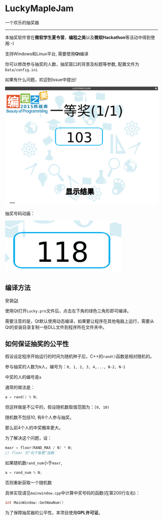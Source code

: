 # LuckyMapleJam

一个欢乐的抽奖器

___

本抽奖软件曾在**微软学生夏令营**，**编程之美**以及**微软Hackathon**等活动中得到使用:-)

支持Windows和Linux平台, 需要使用**Qt**编译

你可以修改参与抽奖的人数，抽奖窗口的背景及标题等参数, 配置文件为`Data/config.ini`

如果有什么问题，欢迎到Issue中提出!

![](screenshots/1.png)

抽奖号码动画：

![](screenshots/2.gif)

## 编译方法

安装[Qt](www.qt.io)

使用Qt打开`Lucky.pro`文件后，点击左下角的绿色三角形即可编译。

需要注意的是，Qt默认使用动态编译，如果要让程序在其他电脑上运行，需要从Qt的安装目录复制一些DLL文件到程序所在文件夹中。

## 如何保证抽奖的公平性

假设设定程序开始运行的时间为随机种子后，C++的`rand()`函数是相对随机的。

参与抽奖的人数为`N`人，编号为：`0, 1, 2, 3, 4,..., N-2, N-1`

中奖的人的编号是`a`

通常的做法是：

```c++
a = rand() % N;
```

但这样做是不公平的，假设随机数取值范围为：`[0, 10)`

随机数不包括10, 有6个人参与抽奖。

那么前4个人的中奖概率更大。

为了解决这个问题，设：

```c++
maxr = floor(RAND_MAX / N) * N;
// floor 为“向下取整”函数
```

如果随机数`rand_num`小于`maxr`, 

```c++
a = rand_num % N;
```
否则重新获取一个随机数

具体实现请见`mainwindow.cpp`中计算中奖号码的函数(在第200行左右)：

```c++
int MainWindow::GetNewNum()
```

为了保障抽奖器的公平性，本项目使用**GPL许可证**。
